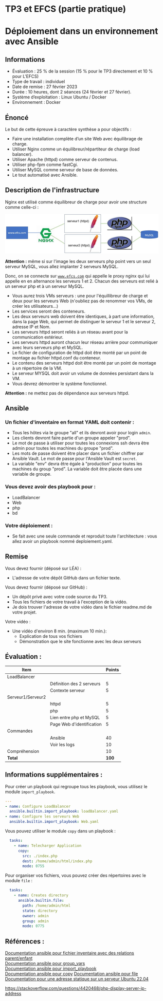 # TP3 et EFCS (partie pratique)
# Déploiement dans un environnement avec Ansible

## Informations

- Évaluation : 25 % de la session (15 % pour le TP3 directement et 10 % pour L'EFCS)
- Type de travail : individuel
- Date de remise : 27 février 2023
- Durée : 10 heures, dont 2 séances (24 février et 27 février). 
- Système d’exploitation : Linux Ubuntu / Docker
- Environnement : Docker

## Énoncé
Le but de cette épreuve à caractère synthèse a pour objectifs :  
- Faire une installation complète d’un site Web avec équilibrage de charge.  
- Utiliser Nginx comme un équilibreur/répartiteur de charge (load balancer).  
- Utiliser Apache (httpd) comme serveur de contenus.  
- Utiliser php-fpm comme fastCgi.  
- Utiliser MySQL comme serveur de base de données.  
- Le tout automatisé avec Ansible.  

## Description de l'infrastructure

Nginx est utilisé comme équilibreur de charge pour avoir une structure comme celle-ci :

![Infra](img/EFCS.jpg)


**Attention :** même si sur l'image les deux serveurs php point vers un seul serveur MySQL, vous allez implanter 2 serveurs MySQL.

Donc, on se connecte sur <code>www.efcs.com</code> qui appelle le proxy nginx qui lui appelle en en alternance les serveurs 1 et 2. Chacun des serveurs est relié à un serveur php et à un serveur MySQL.  

- Vous aurez trois VMs serveurs : une pour l'équillibreur de charge et deux pour les serveurs Web (n'oubliez pas de renommer vos VMs, de créer les utilisateurs...) 
- Les services seront des conteneurs.  
- Les deux serveurs web doivent être identiques, à part une information, dans la page Web, qui permet de distinguer le serveur 1 et le serveur 2, adresse IP et Nom.  
- Les serveurs httpd seront reliés à un réseau avant pour la communication extérieur.  
- Les serveurs httpd auront chacun leur réseau arrière pour communiquer avec leurs serveurs php et MySQL.  
- Le fichier de configuration de httpd doit être monté par un point de montage au fichier httpd.conf du conteneur.
- Le contenu des serveurs httpd doit être monté par un point de montage à un répertoire de la VM.  
- Le serveur MYSQL doit avoir un volume de données persistant dans la VM.  
- Vous devrez démontrer le système fonctionnel.  

**Attention :** ne mettez pas de dépendance aux serveurs httpd.

## Ansible 

### Un fichier d'inventaire en format YAML doit contenir :

- Tous les hôtes via le groupe "all" et ils devront avoir pour login <code>admin</code>.  
- Les clients devront faire partie d'un groupe appeler "prod".  
- Le mot de passe à utiliser pour toutes les connexions ssh devra être admin  pour toutes les machines du groupe "prod".  
- Les mots de passe doivent être placer dans un fichier chiffrer par Ansible Vault. Le mot de passe pour l'Ansible Vault est <code>secret</code>.  
- La variable "env" devra être égale à "production" pour toutes les machines du group "prod". La variable doit être placée dans une variable de groupe.  

### Vous devez avoir des playbook pour :

- LoadBalancer
- Web
- php
- bd

### Votre déploiement :

- Se fait avec une seule commande et reproduit toute l'architecture : vous allez avoir un playbook nommé deploiement.yaml.

## Remise 
Vous devez fournir (déposé sur LÉA) :

- L'adresse de votre dépôt GitHub dans un fichier texte.

Vous devez fournir (déposé sur GitHub) :

  - Un dépôt privé avec votre code source du TP3.  
  - Tous les fichiers de votre travail à l'exception de la vidéo.  
  - Je dois trouver l'adresse de votre vidéo dans le fichier readme.md de votre projet.  

Votre vidéo :  

- Une vidéo d'environ 8 min. (maximum 10 min.):  
	- Explication de tous vos fichiers  
	- Démonstration que le site fonctionne avec les deux serveurs

## Évaluation :
|Item ||Points  |
--- | --- | --- |
|LoadBalancer ||
||Définition des 2 serveurs|5|
||Contexte serveur|5|
|Serveur1/Serveur2 ||
||httpd|5
||php|5
||Lien entre php et MySQL |5
||Page Web d'identification |5
|Commandes ||
||Ansible|40|
||Voir les logs |10|
|Compréhension||10|
|**Total** ||**100**|

## Informations supplémentaires :

Pour créer un playbook qui regroupe tous les playbook, vous utilisez le module <code>import_playbook</code>.

```yaml
---
- name: Configure LoadBalancer
  ansible.builtin.import_playbook: loadBalancer.yaml
- name: Configure les serveurs Web
  ansible.builtin.import_playbook: Web.yaml

```

Vous pouvez utiliser le module <code>copy</code> dans un playbook :

```yaml
  tasks:
    - name: Telecharger Application
      copy:
        src: ./index.php
        dest: /home/admin/html/index.php
        mode: 0755

```

Pour organiser vos fichiers, vous pouvez créer des répertoires avec le module <code>file</code> :

```yaml
  tasks:
    - name: Creates directory
      ansible.builtin.file:
        path: /home/admin/html
        state: directory
        owner: admin
        group: admin
        mode: 0775
```

## Références :

[Documentation ansible pour fichier inventaire avec des relations parent/enfant](https://docs.ansible.com/ansible/latest/inventory_guide/intro_inventory.html#grouping-groups-parent-child-group-relationships)  
[Documentation ansible pour group_vars](https://docs.ansible.com/ansible/latest/inventory_guide/intro_inventory.html#organizing-host-and-group-variables)  
[Documentation ansible pour import_playbook](https://docs.ansible.com/ansible/latest/collections/ansible/builtin/import_playbook_module.html)  
[Documentation ansible pour copy](https://docs.ansible.com/ansible/latest/collections/ansible/builtin/copy_module.html)
[Documentation ansible pour file](https://docs.ansible.com/ansible/latest/collections/ansible/builtin/file_module.html#file-module)  
[Documentation pour une adresse statique sur un serveur Ubuntu 22.04](https://www.linuxtechi.com/static-ip-address-on-ubuntu-server/)

https://stackoverflow.com/questions/4420468/php-display-server-ip-address

